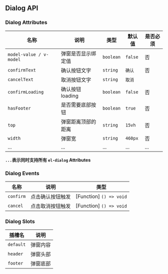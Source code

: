 ## Dialog API

### Dialog Attributes

| 名称                    | 说明               | 类型      | 默认值  | 是否必须 |
| ----------------------- | ------------------ | --------- | ------- | -------- |
| `model-value / v-model` | 弹窗是否显示绑定值 | `boolean` | `false` | 否       |
| `confirmText`           | 确认按钮文字       | `string`  | `确认`  | 否       |
| `cancelText`            | 取消按钮文字       | `string`  | `取消`  |
| `confirmLoading`        | 确认按钮 loading   | `boolean` | `false` | 否       |
| `hasFooter`             | 是否需要底部按钮   | `boolean` | `true`  | 否       |
| `top`                   | 弹窗距离顶部的距离 | `string`  | `15vh`  | 否       |
| `width`                 | 弹窗宽             | `string`  | `460px` | 否       |
| ...                     | ...                | ...       | ...     | ...      |

**`...`表示同时支持所有 `el-dialog` Attributes**

### Dialog Events

| 名称      | 说明             | 类型                    |
| --------- | ---------------- | ----------------------- |
| `confirm` | 点击确认按钮触发 | [Function] `() => void` |
| `cancel`  | 点击取消按钮触发 | [Function] `() => void` |

### Dialog Slots

| 插槽名    | 说明     |
| --------- | -------- |
| `default` | 弹窗内容 |
| `header`  | 弹窗头部 |
| `footer`  | 弹窗底部 |
